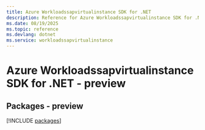 ```yaml
---
title: Azure Workloadssapvirtualinstance SDK for .NET
description: Reference for Azure Workloadssapvirtualinstance SDK for .NET
ms.date: 08/19/2025
ms.topic: reference
ms.devlang: dotnet
ms.service: workloadssapvirtualinstance
---
```

# Azure Workloadssapvirtualinstance SDK for .NET - preview
## Packages - preview
[!INCLUDE [packages](workloadssapvirtualinstance-index.md)]